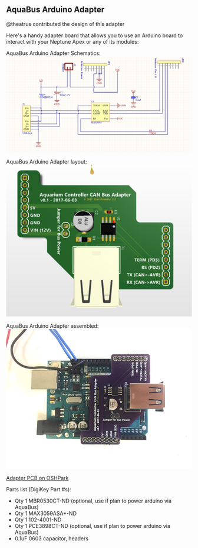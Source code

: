 ## AquaBus Arduino Adapter

@theatrus contributed the design of this adapter

Here's a handy adapter board that allows you to use an Arduino board to interact with your Neptune Apex or any of its modules:

AquaBus Arduino Adapter Schematics:
![Aquabus Arduino Adapter Schematics](adapter_arduino_sch.png)

AquaBus Arduino Adapter layout:
![Aquabus Arduino Adapter layout](adapter_arduino.png)

AquaBus Arduino Adapter assembled:
![Aquabus Arduino Adapter assembled](pcb.jpg)

[Adapter PCB on OSHPark](https://oshpark.com/shared_projects/xwEmx9A8)

Parts list (DigiKey Part #s):
- Qty 1 MBR0530CT-ND (optional, use if plan to power arduino via AquaBus)
- Qty 1 MAX3059ASA+-ND
- Qty 1 102-4001-ND
- Qty 1 PCE3898CT-ND (optional, use if plan to power arduino via AquaBus)
- 0.1uF 0603 capacitor, headers
